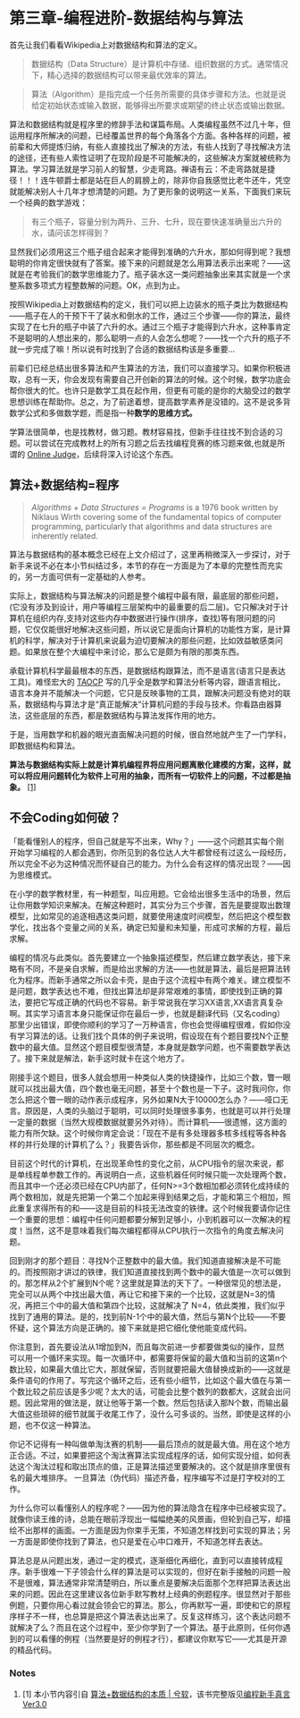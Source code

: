# 第三章-编程进阶-数据结构与算法

首先让我们看看Wikipedia上对数据结构和算法的定义。

> 数据结构（Data Structure）是计算机中存储、组织数据的方式。通常情况下，精心选择的数据结构可以带来最优效率的算法。

> 算法（Algorithm）是指完成一个任务所需要的具体步骤和方法。也就是说给定初始状态或输入数据，能够得出所要求或期望的终止状态或输出数据。

算法和数据结构就是程序里的修辞手法和谋篇布局。人类编程虽然不过几十年，但运用程序所解决的问题，已经覆盖世界的每个角落各个方面。各种各样的问题，被前辈和大师提炼归纳，有些人直接找出了解决的方法，有些人找到了寻找解决方法的途径，还有些人索性证明了在现阶段是不可能解决的，这些解决方案就被统称为算法。学习算法就是学习前人的智慧，少走弯路。禅语有云：不走弯路就是捷径！！！连牛顿爵士都是站在巨人的肩膀上的，除非你自我感觉比老牛还牛，凭空就能解决别人十几年才想清楚的问题。为了更形象的说明这一关系，下面我们来玩一个经典的数学游戏：

> 有三个瓶子，容量分别为两升、三升、七升，现在要快速准确量出六升的水，请问该怎样得到？

显然我们必须用这三个瓶子组合起来才能得到准确的六升水，那如何得到呢？我想聪明的你肯定很快就有了答案。接下来的问题就是怎么用算法表示出来呢？——这就是在考验我们的数学思维能力了。瓶子装水这一类问题抽象出来其实就是一个求整系数多项式方程整数解的问题。OK，点到为止。

按照Wikipedia上对数据结构的定义，我们可以把上边装水的瓶子类比为数据结构——瓶子在人的干预下干了装水和倒水的工作，通过三个步骤——你的算法，最终实现了在七升的瓶子中装了六升的水。通过三个瓶子才能得到六升水，这种事肯定不是聪明的人想出来的，那么聪明一点的人会怎么想呢？——找一个六升的瓶子不就一步完成了嘛！所以说有时找到了合适的数据结构该是多重要...

前辈们已经总结出很多算法和产生算法的方法，我们可以直接学习。如果你积极进取，总有一天，你会发现有需要自己开创新的算法的时候。这个时候，数学功底会帮你很大的忙。也许只是数学工具在起作用，但更有可能的是你的大脑受过的数学思想训练在帮助你。总之，为了前途着想，提高数学素养是没错的。这不是说多背数学公式和多做数学题，而是指一种**数学的思维方式。**

学算法很简单，也是找教材，做习题。教材容易找，但新手往往找不到合适的习题。可以尝试在完成教材上的所有习题之后去找编程竞赛的练习题来做,也就是所谓的 [Online Judge](http://en.wikipedia.org/wiki/Online_judge)，后续将深入讨论这个东西。

## 算法+数据结构=程序

> *Algorithms + Data Structures = Programs* is a 1976 book written by Niklaus Wirth covering some of the fundamental topics of computer programming, particularly that algorithms and data structures are inherently related.

算法与数据结构的基本概念已经在上文介绍过了，这里再稍微深入一步探讨，对于新手来说不必在本小节纠结过多，本节的存在一方面是为了本章的完整性而充实的，另一方面可供有一定基础的人参考。

实际上，数据结构与算法解决的问题是整个编程中最有限，最底层的那些问题，(它没有涉及到设计，用户等编程三层架构中的最重要的后二层)。它只解决对于计算机在组织内存,支持对这些内存中数据进行操作(排序，查找)等有限问题的问题，它仅仅能很好地解决这些问题，所以说它是面向计算机的功能性方案，是计算机的科学，解决对于计算机来说最为迫切要解决的那些问题，比如效益敏感类问题。如果放在整个大编程中来讨论，那么它是颇为有限的那类东西。

承载计算机科学最最根本的东西，是数据结构跟算法，而不是语言(语言只是表达工具)。难怪宏大的 [TAOCP](http://zh.wikipedia.org/wiki/%E8%AE%A1%E7%AE%97%E6%9C%BA%E7%A8%8B%E5%BA%8F%E8%AE%BE%E8%AE%A1%E8%89%BA%E6%9C%AF) 写的几乎全是数学和算法分析等内容，跟语言相比，语言本身并不能解决一个问题，它只是反映事物的工具，跟解决问题没有绝对的联系，数据结构与算法才是“真正能解决”计算机问题的手段与技术。你看路由器算法，这些底层的东西，都是数据结构与算法发挥作用的地方。

于是，当用数学和机器的眼光直面解决问题的时候，很自然地就产生了一门学科，即数据结构和算法。

**算法与数据结构实际上就是计算机编程界将应用问题离散化建模的方案，这样，就可以将应用问题转化为软件上可用的抽象，而所有一切软件上的问题，不过都是抽象。** [[1]](#ref1)


## 不会Coding如何破？

「能看懂别人的程序，但自己就是写不出来，Why？」——这个问题其实每个刚开始学习编程的人都会遇到，你所见到的各位达人大牛都曾经有过这么一段经历，所以完全不必为这种情况而怀疑自己的能力。为什么会有这样的情况出现？——因为思维模式。

在小学的数学教材里，有一种题型，叫应用题。它会给出很多生活中的场景，然后让你用数学知识来解决。在解这种题时，其实分为三个步骤，首先是要提取出数理模型，比如常见的追逐相遇这类问题，就要使用速度时间模型，然后把这个模型数学化，找出各个变量之间的关系，确定已知量和未知量，形成可求解的方程，最后求解。

编程的情况与此类似。首先要建立一个抽象描述模型，然后建立数学表达，接下来略有不同，不是亲自求解，而是给出求解的方法——也就是算法，最后是把算法转化为程序。而新手通常之所以会卡壳，是由于这个流程中有两个难关。建立模型不是问题，数学表达也不难，但找出算法却是非常艰难的事情，即使找到正确的算法，要把它写成正确的代码也不容易。新手常说我在学习XX语言,XX语言真复杂啊。其实学习语言本身只能保证你在最后一步，也就是翻译代码（又名coding）那里少出错误，即使你顺利的学习了一万种语言，你也会觉得编程很难，假如你没有学习算法的话。让我们找个具体的例子来说明，假设现在有个题目要找N个正整数中的最大值。显然这个题目模型很清楚，本身就是数学问题，也不需要数学表达了。接下来就是解法，新手这时就卡在这个地方了。

刚接手这个题目，很多人就会想用一种类似人类的快捷操作，比如三个数，瞥一眼就可以找出最大值，四个数也毫无问题，甚至十个数也是一下子。这时我问你，你怎么把这个瞥一眼的动作表示成程序，另外如果N大于10000怎么办？——哑口无言。原因是，人类的头脑过于聪明，可以同时处理很多事务，也就是可以并行处理一定量的数据（当然大规模数据就要另外对待）。而计算机——很遗憾，这方面的能力有所欠缺。这个时候你肯定会说：「现在不是有多处理器多核多线程等各种各样的并行处理的计算机了么？」我要告诉你，那些都是不同层次的概念。

目前这个时代的计算机，在出现革命性的变化之前，从CPU指令的层次来说，都是单线程单参数工作的。再说明白一点，这些机器任何时候只能一次处理两个数，而且其中一个还必须已经在CPU内部了，任何N>=3个数相加都必须转化成持续的两个数相加，就是先把第一个第二个加起来得到结果之后，才能和第三个相加，照此重复求得所有的和——这是目前的科技无法改变的铁律。这个时候我要请你记住一个重要的思想：编程中任何问题都要分解到足够小，小到机器可以一次解决的程度！当然，这不是意味着我们每次编程都得从CPU执行一次指令的角度去解决问题。

回到刚才的那个题目：寻找N个正整数中的最大值。我们知道直接解决是不可能的。而按照刚才讲过的铁律，我们知道直接找到两个数中的最大值是一次可以做到的。那怎样从2个扩展到N个呢？这里就是算法的天下了。一种很常见的想法是，完全可以从两个中找出最大值，再让它和接下来的一个比较，这就是N=3的情况，再把三个中的最大值和第四个比较，这就解决了 N=4，依此类推，我们似乎找到了通用的算法。是的，找到前N-1个中的最大值，然后与第N个比较——不要怀疑，这个算法方向是正确的。接下来就是把它细化使他能变成代码。

你注意到，首先要设法从1增加到N，而且每次前进一步都要做类似的操作，显然可以用一个循环来实现。每一次循环中，都需要将保留的最大值和当前的这第n个数比较，如果最大值比它大，那就保留，否则就要把最大值替换成新的——这就是条件语句的作用了。写完这个循环之后，还有些小细节，比如这个最大值在与第一个数比较之前应该是多少呢？太大的话，可能会比整个数列的数都大，这就会出问题。因此常用的做法是，就让他等于第一个数。然后包括读入那N个数，而输出最大值这些琐碎的细节就属于收尾工作了，没什么可多谈的。当然，即使是这样的小题，也不仅这一种算法。

你记不记得有一种叫做单淘汰赛的机制——最后顶点的就是最大值。用在这个地方正合适。不过，如果要把这个淘汰赛算法实现成程序的话，如何实现分组，如何表达这个淘汰过程和取出顶点的值，正是算法描述里要解决的。这个就是排序里很有名的最大堆排序。<a name="sec-coding"></a> 一旦算法（伪代码）描述齐备，程序编写不过是打字校对的工作。

为什么你可以看懂别人的程序呢？——因为他的算法隐含在程序中已经被实现了。就像你读王维的诗，总能在眼前浮现出一幅幅绝美的风景画，但轮到自己写，却描绘不出那样的画面。一方面是因为你束手无策，不知道怎样找到可实现的算法；另一方面是即使你找到了算法，也只是爱在心中口难开，不知道怎样去表达。

算法总是从问题出发，通过一定的模式，逐渐细化再细化，直到可以直接转成程序。新手很难一下子领会什么样的算法是可以实现的，但好在新手接触的问题一般不是很难，算法通常非常清楚明白，所以重点是要解决后面那个怎样把算法表达出来的问题。因此在这里建议各位新手默写教材上经典的例题程序。很显然对于那些例题，只要你用心看过就会领会它的算法。那么，你再默写一遍，即使和它的原程序样子不一样，也总算是把这个算法表达出来了。反复这样练习，这个表达问题不就解决了么？而且在这个过程中，至少你学到了一个算法。基于此原则，任何你遇到的可以看懂的例程（当然要是好的例程才行），都建议你默写它——尤其是开源的精品代码。


### Notes

1. <a name="ref1">[1]</a> 本小节内容引自 [算法+数据结构的本质 | 兮软](http://dev.gameres.com/Program/Other/bcxszyforgameres/bcxszy/xisofts.sinaapp.com/@p=104.htm)，该书完整版见[编程新手真言Ver3.0](http://dev.gameres.com/Program/Other/bcxszyforgameres/bcxszy/xisofts.sinaapp.com/@p=5.htm)
